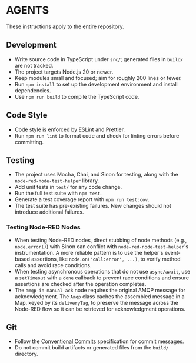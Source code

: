 # AGENTS

These instructions apply to the entire repository.

## Development
- Write source code in TypeScript under `src/`; generated files in `build/` are not tracked.
- The project targets Node.js 20 or newer.
- Keep modules small and focused; aim for roughly 200 lines or fewer.
- Run `npm install` to set up the development environment and install dependencies.
- Use `npm run build` to compile the TypeScript code.

## Code Style
- Code style is enforced by ESLint and Prettier.
- Run `npm run lint` to format code and check for linting errors before committing.

## Testing
- The project uses Mocha, Chai, and Sinon for testing, along with the `node-red-node-test-helper` library.
- Add unit tests in `test/` for any code change.
- Run the full test suite with `npm test`.
- Generate a test coverage report with `npm run test:cov`.
- The test suite has pre-existing failures. New changes should not introduce additional failures.

### Testing Node-RED Nodes
- When testing Node-RED nodes, direct stubbing of node methods (e.g., `node.error()`) with Sinon can conflict with `node-red-node-test-helper`'s instrumentation. A more reliable pattern is to use the helper's event-based assertions, like `node.on('call:error', ...)`, to verify method calls and avoid race conditions.
- When testing asynchronous operations that do not use `async/await`, use a `setTimeout` with a `done` callback to prevent race conditions and ensure assertions are checked after the operation completes.
- The `amqp-in-manual-ack` node requires the original AMQP message for acknowledgment. The `Amqp` class caches the assembled message in a Map, keyed by its `deliveryTag`, to preserve the message across the Node-RED flow so it can be retrieved for acknowledgment operations.

## Git
- Follow the [Conventional Commits](https.org/conventionalcommits.org/) specification for commit messages.
- Do not commit build artifacts or generated files from the `build/` directory.
